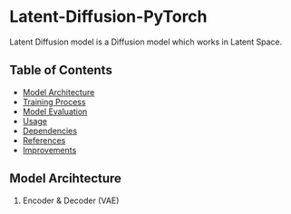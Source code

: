 # Latent-Diffusion-PyTorch
Latent Diffusion model is a Diffusion model which works in Latent Space.
## Table of Contents

- [Model Architecture](#model-architecture)
- [Training Process](#training-process)
- [Model Evaluation](#model-evaluation)
- [Usage](#usage)
- [Dependencies](#dependencies)
- [References](#references)
- [Improvements](#improvements)


## Model Arcihtecture
1. Encoder & Decoder (VAE)

